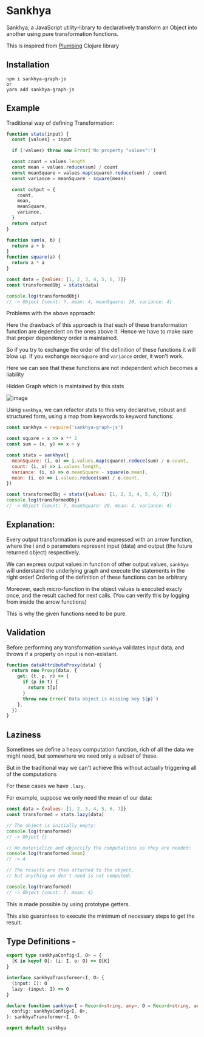 # Sankhya

Sankhya, a JavaScript utility-library to declaratively transform an Object into
another using pure transformation functions.

This is inspired from [Plumbing](https://github.com/plumatic/plumbing) Clojure
library

## Installation

```
npm i sankhya-graph-js
or
yarn add sankhya-graph-js

```

## Example

Traditional way of defining Transformation:

```js
function stats(input) {
  const {values} = input

  if (!values) throw new Error('No property "values"!')

  const count = values.length
  const mean = values.reduce(sum) / count
  const meanSquare = values.map(square).reduce(sum) / count
  const variance = meanSquare - square(mean)

  const output = {
    count,
    mean,
    meanSquare,
    variance,
  }
  return output
}

function sum(a, b) {
  return a + b
}
function square(a) {
  return a * a
}

const data = {values: [1, 2, 3, 4, 5, 6, 7]}
const transformedObj = stats(data)

console.log(transformedObj)
// -> Object {count: 7, mean: 4, meanSquare: 20, variance: 4}
```

Problems with the above approach:

Here the drawback of this approach is that each of these transformation function
are dependent on the ones above it. Hence we have to make sure that proper
dependency order is maintained.

So if you try to exchange the order of the definition of these functions it will
blow up. If you exchange `meanSquare` and `variance` order, it won't work.

Here we can see that these functions are not independent which becomes a
liability

Hidden Graph which is maintained by this stats

![image](https://user-images.githubusercontent.com/42679346/151663228-6b684600-ed42-4386-abc0-6715c9fb87ba.png)

Using `sankhya`, we can refactor stats to this very declarative, robust and
structured form, using a map from keywords to keyword functions:

```js
const sankhya = require('sankhya-graph-js')

const square = x => x ** 2
const sum = (x, y) => x + y

const stats = sankhya({
  meanSquare: (i, o) => i.values.map(square).reduce(sum) / o.count,
  count: (i, o) => i.values.length,
  variance: (i, o) => o.meanSquare - square(o.mean),
  mean: (i, o) => i.values.reduce(sum) / o.count,
})

const transformedObj = stats({values: [1, 2, 3, 4, 5, 6, 7]})
console.log(transformedObj)
// -> Object {count: 7, meanSquare: 20, mean: 4, variance: 4}
```

## Explanation:

Every output transformation is pure and expressed with an arrow function, where
the i and o parameters represent input (data) and output (the future returned
object) respectively.

We can express output values in function of other output values, `sankhya` will
understand the underlying graph and execute the statements in the right order!
Ordering of the definition of these functions can be arbitrary

Moreover, each micro-function in the object values is executed exacly once, and
the result cached for next calls. (You can verify this by logging from inside
the arrow functions)

This is why the given functions need to be pure.

## Validation

Before performing any transformation `sankhya` validates input data, and throws
if a property on input is non-existant.

```js
function dataAttributeProxy(data) {
  return new Proxy(data, {
    get: (t, p, r) => {
      if (p in t) {
        return t[p]
      }
      throw new Error(`Data object is missing key ${p}`)
    },
  })
}
```

## Laziness

Sometimes we define a heavy computation function, rich of all the data we might
need, but somewhere we need only a subset of these.

But in the traditional way we can't achieve this without actually triggering all
of the computations

For these cases we have `.lazy`.

For example, suppose we only need the mean of our data:

```js
const data = {values: [1, 2, 3, 4, 5, 6, 7]}
const transformed = stats.lazy(data)

// The object is initially empty:
console.log(transformed)
// -> Object {}

// We materialize and objectify the computations as they are needed:
console.log(transformed.mean)
// -> 4

// The results are then attached to the object,
// but anything we don't need is not computed:

console.log(transformed)
// -> Object {count: 7, mean: 4}
```

This is made possible by using prototype getters.

This also guarantees to execute the minimum of necessary steps to get the
result.

## Type Definitions -

```ts
export type sankhyaConfig<I, O> = {
  [K in keyof O]: (i: I, o: O) => O[K]
}

interface sankhyaTransformer<I, O> {
  (input: I): O
  lazy: (input: I) => O
}

declare function sankhya<I = Record<string, any>, O = Record<string, any>>(
  config: sankhyaConfig<I, O>,
): sankhyaTransformer<I, O>

export default sankhya
```
